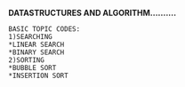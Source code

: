 **DATASTRUCTURES AND ALGORITHM..........**
```
BASIC TOPIC CODES:
1)SEARCHING
*LINEAR SEARCH
*BINARY SEARCH
2)SORTING
*BUBBLE SORT
*INSERTION SORT
```
